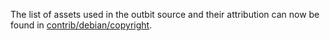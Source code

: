 The list of assets used in the outbit source and their attribution can now be found in [contrib/debian/copyright](../contrib/debian/copyright).

